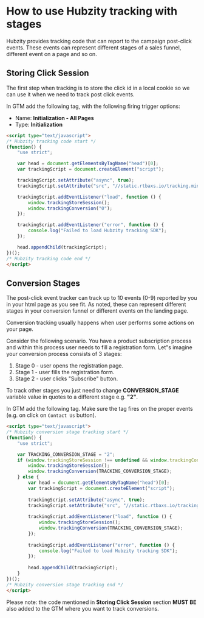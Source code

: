 # How to use Hubzity tracking with stages

Hubzity provides tracking code that can report to the campaign post-click events. These events can represent different stages of a sales funnel, different event on a page and so on.

## Storing Click Session

The first step when tracking is to store the click id in a local cookie so we can use it when we need to track post click events. 

In GTM add the following tag, with the following firing trigger options:

* Name: **Initialization - All Pages**
* Type: **Initialization**

```html
<script type="text/javascript">
/* Hubzity tracking code start */
(function() {
    "use strict";

    var head = document.getElementsByTagName("head")[0];
    var trackingScript = document.createElement("script");

    trackingScript.setAttribute("async", true);
    trackingScript.setAttribute("src", "//static.rtbaxs.io/tracking.min.js?ts=" + new Date().getTime());

    trackingScript.addEventListener("load", function () {
        window.trackingStoreSession();
        window.trackingConversion("0"); 
    });

    trackingScript.addEventListener("error", function () {
        console.log("Failed to load Hubzity tracking SDK");
    });

    head.appendChild(trackingScript);
})();
/* Hubzity tracking code end */
</script>
```

## Conversion Stages

The post-click event tracker can track up to 10 events (0-9) reported by you in your html page as you see fit. As noted, these can represent different stages in your conversion funnel or different events on the landing page.

Conversion tracking usually happens when user performs some actions on your page.

Consider the following scenario. You have a product subscription process and within this process user needs to fill a registration form. Let"s imagine your conversion process consists of 3 stages:

1. Stage 0 - user opens the registration page.
2. Stage 1 - user fills the registration form.
2. Stage 2 - user clicks "Subscribe" button.

To track other stages you just need to change **CONVERSION_STAGE** variable value in quotes to a different stage e.g. **"2"**.

In GTM add the following tag. Make sure the tag fires on the proper events (e.g. on click on `Contact Us` button). 

```html
<script type="text/javascript">
/* Hubzity conversion stage tracking start */
(function() {
    "use strict";

    var TRACKING_CONVERSION_STAGE = "2";
    if (window.trackingStoreSession !== undefined && window.trackingConversion !== undefined) {
        window.trackingStoreSession();
        window.trackingConversion(TRACKING_CONVERSION_STAGE);
    } else {
        var head = document.getElementsByTagName("head")[0];
        var trackingScript = document.createElement("script");
        
        trackingScript.setAttribute("async", true);
        trackingScript.setAttribute("src", "//static.rtbaxs.io/tracking.min.js?ts=" + new Date().getTime());
        
        trackingScript.addEventListener("load", function () {
            window.trackingStoreSession();
            window.trackingConversion(TRACKING_CONVERSION_STAGE);
        });
        
        trackingScript.addEventListener("error", function () {
            console.log("Failed to load Hubzity tracking SDK");
        });
        
        head.appendChild(trackingScript);
    }
})();
/* Hubzity conversion stage tracking end */
</script>
```

Please note: the code mentioned in **Storing Click Session** section **MUST BE** also added to the GTM where you want to track conversions.